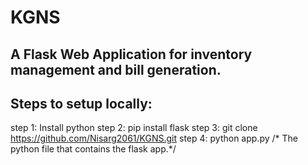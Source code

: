 # KGNS
## A Flask Web Application for inventory management and bill generation.
## Steps to setup locally:
  step 1: Install python
  step 2: pip install flask
  step 3: git clone https://github.com/Nisarg2061/KGNS.git
  step 4: python app.py /* The python file that contains the flask app.*/
